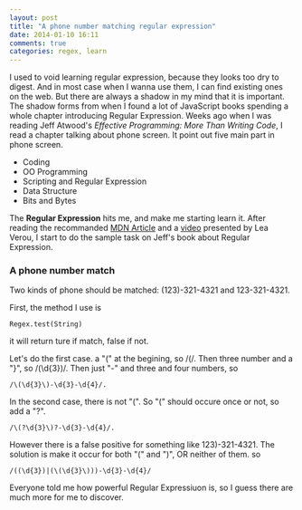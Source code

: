 ```yaml
---
layout: post
title: "A phone number matching regular expression"
date: 2014-01-10 16:11
comments: true
categories: regex, learn
---
```

I used to void learning regular expression, because they looks too dry to digest. And in most case when I wanna use them, I can find existing ones on the web. But there are always a shadow in my mind that it is important. The shadow forms from when I found a lot of JavaScript books spending a whole chapter introducing Regular Expression. Weeks ago when I was reading Jeff Atwood's *Effective Programming: More Than Writing Code*, I read a chapter talking about phone screen. It point out five main part in phone screen.

- Coding
- OO Programming
- Scripting and Regular Expression
- Data Structure
- Bits and Bytes

The **Regular Expression** hits me, and make me starting learn it. After reading the recommanded [MDN Article](https://developer.mozilla.org/en-US/docs/Web/JavaScript/Guide/Regular_Expressions?redirectlocale=en-US&redirectslug=JavaScript%2FGuide%2FRegular_Expressions) and a [video](https://www.youtube.com/watch?v=EkluES9Rvak) presented by Lea Verou, I start to do the sample task on Jeff's book about Regular Expression.

### A phone number match

Two kinds of phone should be matched: (123)-321-4321 and 123-321-4321.

First, the method I use is 

	Regex.test(String)
it will return ture if match, false if not.

Let's do the first case. a "(" at the begining, so /\(/. Then three number and a "}", so /\(\d{3}\)/. Then just "-" and three and four numbers, so 

	/\(\d{3}\)-\d{3}-\d{4}/.

In the second case, there is not "(". So "(" should occure once or not, so add a "?". 

	/\(?\d{3}\)?-\d{3}-\d{4}/.

However there is a false positive for something like 123)-321-4321. The solution is make it occur for both "(" and ")", OR neither of them. so 

	/((\d{3})|(\(\d{3}\)))-\d{3}-\d{4}/

Everyone told me how powerful Regular Expressiuon is, so I guess there are much more for me to discover. 